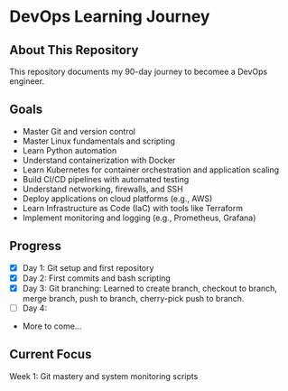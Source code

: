 # DevOps Learning Journey

## About This Repository
This repository documents my 90-day journey to becomee a DevOps engineer.

## Goals

- Master Git and version control
- Master Linux fundamentals and scripting
- Learn Python automation
- Understand containerization with Docker
- Learn Kubernetes for container orchestration and application scaling
- Build CI/CD pipelines with automated testing
- Understand networking, firewalls, and SSH
- Deploy applications on cloud platforms (e.g., AWS)
- Learn Infrastructure as Code (IaC) with tools like Terraform
- Implement monitoring and logging (e.g., Prometheus, Grafana)


## Progress
- [x] Day 1: Git setup and first repository
- [x] Day 2: First commits and bash scripting
- [x] Day 3: Git branching: Learned to create branch, checkout to branch, merge branch, push to branch, cherry-pick push to branch.
- [ ] Day 4: 
-   More to come...

## Current Focus
Week 1: Git mastery and system monitoring scripts
